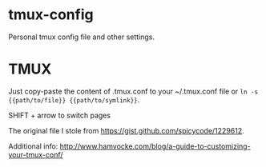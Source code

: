 # tmux-config

Personal tmux config file and other settings.


# TMUX

Just copy-paste the content of .tmux.conf to your ~/.tmux.conf file or `ln -s {{path/to/file}} {{path/to/symlink}}`.

SHIFT + arrow to switch pages

The original file I stole from https://gist.github.com/spicycode/1229612.

Additional info:
http://www.hamvocke.com/blog/a-guide-to-customizing-your-tmux-conf/




